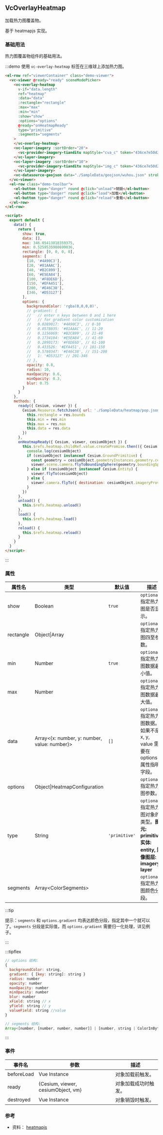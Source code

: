 ## VcOverlayHeatmap

加载热力图覆盖物。

基于 heatmapjs 实现。

### 基础用法

热力图覆盖物组件的基础用法。

:::demo 使用 `vc-overlay-heatmap` 标签在三维球上添加热力图。

```html
<el-row ref="viewerContainer" class="demo-viewer">
  <vc-viewer @ready="ready" sceneModePicker>
    <vc-overlay-heatmap
      v-if="data.length"
      ref="heatmap"
      :data="data"
      :rectangle="rectangle"
      :max="max"
      :min="min"
      :show="show"
      :options="options"
      @ready="onHeatmapReady"
      type="primitive"
      :segments="segments"
    >
    </vc-overlay-heatmap>
    <vc-layer-imagery :sortOrder="20">
      <vc-provider-imagery-tianditu mapStyle="cva_c" token="436ce7e50d27eede2f2929307e6b33c0"></vc-provider-imagery-tianditu>
    </vc-layer-imagery>
    <vc-layer-imagery :sortOrder="10">
      <vc-provider-imagery-tianditu mapStyle="img_c" token="436ce7e50d27eede2f2929307e6b33c0"></vc-provider-imagery-tianditu>
    </vc-layer-imagery>
    <vc-datasource-geojson data="./SampleData/geojson/wuhou.json" stroke="red"></vc-datasource-geojson>
  </vc-viewer>
  <el-row class="demo-toolbar">
    <el-button type="danger" round @click="unload">销毁</el-button>
    <el-button type="danger" round @click="load">加载</el-button>
    <el-button type="danger" round @click="reload">重载</el-button>
  </el-row>
</el-row>

<script>
  export default {
    data() {
      return {
        show: true,
        data: [],
        max: 346.05413818359375,
        min: 0.5259535908699036,
        rectangle: [0, 0, 0, 0],
        segments: [
          [10, '#4A90C3'],
          [20, '#81AAAC'],
          [40, '#B2C899'],
          [60, '#E5EA84'],
          [100, '#F8DE6D'],
          [150, '#EFA451'],
          [200, '#E46C38'],
          [346, '#D53127']
        ],
        options: {
          backgroundColor: 'rgba(0,0,0,0)',
          // gradient: {
          //   // enter n keys between 0 and 1 here
          //   // for gradient color customization
          //   0.0289017: '#4A90C3', // 0-10
          //   0.0578035: '#81AAAC', // 11-20
          //   0.1156069: '#B2C899', // 21-40
          //   0.1734104: '#E5EA84', // 41-60
          //   0.2890173: '#F8DE6D', // 61-100
          //   0.433526: '#EFA451', // 101-150
          //   0.5780347: '#E46C38', // 151-200
          //   1: '#D53127' // 201-346
          // },
          opacity: 0.8,
          radius: 10,
          maxOpacity: 0.6,
          minOpacity: 0.3,
          blur: 0.75
        }
      }
    },
    methods: {
      ready({ Cesium, viewer }) {
        Cesium.Resource.fetchJson({ url: './SampleData/heatmap/pop.json' }).then(res => {
          this.rectangle = res.bounds
          this.min = res.min
          this.max = res.max
          this.data = res.data
        })
      },
      onHeatmapReady({ Cesium, viewer, cesiumObject }) {
        this.$refs.heatmap.childRef.value.createPromise.then(({ Cesium, viewer, cesiumObject }) => {
          console.log(cesiumObject)
          if (cesiumObject instanceof Cesium.GroundPrimitive) {
            const geometry = cesiumObject.geometryInstances.geometry.constructor.createGeometry(cesiumObject.geometryInstances.geometry)
            viewer.scene.camera.flyToBoundingSphere(geometry.boundingSphere)
          } else if (cesiumObject instanceof Cesium.Entity) {
            viewer.flyTo(cesiumObject)
          } else {
            viewer.camera.flyTo({ destination: cesiumObject.imageryProvider.rectangle })
          }
        })
      },
      unload() {
        this.$refs.heatmap.unload()
      },
      load() {
        this.$refs.heatmap.load()
      },
      reload() {
        this.$refs.heatmap.reload()
      }
    }
  }
</script>
```

:::

### 属性

<!-- prettier-ignore -->
| 属性名 | 类型 | 默认值 | 描述 | 可选值 |
| ----- | ---- | ------ | --- | ------ |
| show | Boolean | `true` | `optional` 指定热力图是否显示。 |
| rectangle | Object\|Array | | `optional` 指定热力图四至参数。 |
| min | Number | `true` | `optional` 指定热力图数据最小值。 |
| max | Number | | `optional` 指定热力图数据最大值。 |
| data | Array<{x: number, y: number, value: number}> | `[]` | `optional` 指定热力图数据。如果不是 x, y, value 需要在 options 属性指明字段。|
| options | Object\|HeatmapConfiguration | | `optional` 指定热力图参数。 |
| type | String | `'primitive'` | `optional` 指定热力图对象的类型。**图元: primitive, 实体: entity, 影像图层: imagery-layer** | primitive/entity/imagery-layer |
| segments | Array\<ColorSegments\> | | `optional` 指定热力图颜色分段。 |

:::tip

提示：`segments` 和 `options.gradient` 均表达颜色分段，指定其中一个就可以了。`segments` 分段是实际值，而 `options.gradient` 需要归一化处理，详见例子。

:::

:::tipflex

```js
// options 结构:
{
  backgroundColor: string,
  gradient: { [key: string]: string }
  radius: number
  opacity: number
  maxOpacity: number
  minOpacity: number
  blur: number
  xField: string // x
  yField: string // y
  valueField: string //value
}
```

```js
// segments 结构:
Array<[number, [number, number, number]] | [number, string | ColorInByteOption | Cartesian4Option | Cesium.Color]>
```

:::

### 事件

| 事件名     | 参数                               | 描述                 |
| ---------- | ---------------------------------- | -------------------- |
| beforeLoad | Vue Instance                       | 对象加载前触发。     |
| ready      | {Cesium, viewer, cesiumObject, vm} | 对象加载成功时触发。 |
| destroyed  | Vue Instance                       | 对象销毁时触发。     |

### 参考

- 资料： [heatmapjs](https://www.patrick-wied.at/static/heatmapjs/docs.html)
